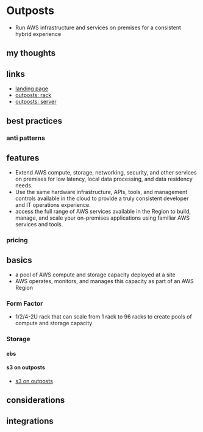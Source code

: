 # Outposts

- Run AWS infrastructure and services on premises for a consistent hybrid experience

## my thoughts

## links

- [landing page](https://aws.amazon.com/outposts/?did=ap_card&trk=ap_card)
- [outposts: rack](https://aws.amazon.com/outposts/rack/?refid=ap_card)
- [outposts: server](https://aws.amazon.com/outposts/servers/?refid=ap_card)

## best practices

### anti patterns

## features

- Extend AWS compute, storage, networking, security, and other services on premises for low latency, local data processing, and data residency needs.
- Use the same hardware infrastructure, APIs, tools, and management controls available in the cloud to provide a truly consistent developer and IT operations experience.
- access the full range of AWS services available in the Region to build, manage, and scale your on-premises applications using familiar AWS services and tools.

### pricing

## basics

- a pool of AWS compute and storage capacity deployed at a site
- AWS operates, monitors, and manages this capacity as part of an AWS Region

### Form Factor

- 1/2/4-2U rack that can scale from 1 rack to 96 racks to create pools of compute and storage capacity

### Storage

#### ebs

#### s3 on outposts

- [s3 on outposts](../Storage/s3-outposts.md)

## considerations

## integrations
